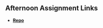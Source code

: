 ## Afternoon Assignment Links

* **[Repo](https://github.com/JCHU14/<https://github.com/JCHU14/allspice_c>)**


